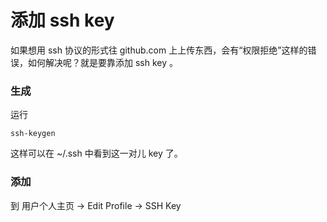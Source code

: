 # 添加 ssh key

如果想用 ssh 协议的形式往 github.com 上上传东西，会有“权限拒绝”这样的错误，如何解决呢？就是要靠添加 ssh key 。


### 生成

运行

```
ssh-keygen
```

这样可以在 ~/.ssh 中看到这一对儿 key 了。


### 添加

到 用户个人主页 -> Edit Profile -> SSH Key 
